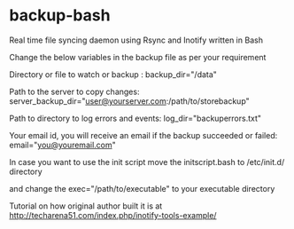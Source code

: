 backup-bash
===========

Real time file syncing daemon using Rsync and Inotify written in Bash 


Change the below variables in the backup file as per your requirement

Directory or file to watch or backup :
backup_dir="/data"

Path to the server to copy changes:
server_backup_dir="user@yourserver.com:/path/to/storebackup"

Path to directory to log errors and events:
log_dir="backuperrors.txt"

Your email id, you will receive an email if the backup succeeded or failed:
email="you@youremail.com"



In case you want to use the init script move the initscript.bash to /etc/init.d/  directory

and change the 
exec="/path/to/executable" to your executable directory


Tutorial on how original author built it is at http://techarena51.com/index.php/inotify-tools-example/
